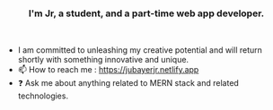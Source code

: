 ### <div align="center">I'm Jr, a student, and a part-time web app developer.</div> 
<br/>  
 
  
- I am committed to unleashing my creative potential and will return shortly with something innovative and unique.
- 📫 How to reach me : https://jubayerjr.netlify.app
- ❓ Ask me about anything related to MERN stack and related technologies.

<!---
jubayerjr203/ju bay erjr203 কi cial nnহজ বক reওposn  itoনbnrcause ibbtnns `R EAME.md` hu(হthiনsnহ hh হ jj n uufil e) appears   on yoমমurম।bb Gনi  jtHhnnuuনnnbbb nnpnnnrমofilbম  মbe.
You nncanক হjjclickn the Prevহiew li nk to take  naজক loজokক at yourজ
--->


  

<br/>  
<br/>  
